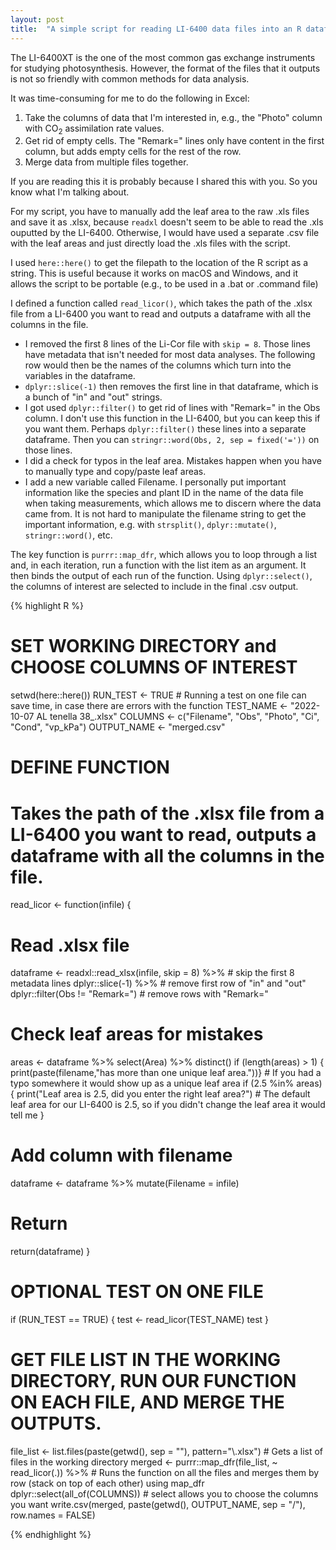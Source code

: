 ```yaml
---
layout: post
title:  "A simple script for reading LI-6400 data files into an R dataframe"
---
```


The LI-6400XT is the one of the most common gas exchange instruments for studying photosynthesis. However, the format of the files that it outputs is not so friendly with common methods for data analysis.

It was time-consuming for me to do the following in Excel:
1. Take the columns of data that I'm interested in, e.g., the "Photo" column with CO<sub>2</sub> assimilation rate values.
2. Get rid of empty cells. The "Remark=" lines only have content in the first column, but adds empty cells for the rest of the row.
3. Merge data from multiple files together.

If you are reading this it is probably because I shared this with you. So you know what I'm talking about.

For my script, you have to manually add the leaf area to the raw .xls files and save it as .xlsx, because `readxl` doesn't seem to be able to read the .xls ouputted by the LI-6400. Otherwise, I would have used a separate .csv file with the leaf areas and just directly load the .xls files with the script.

I used `here::here()` to get the filepath to the location of the R script as a string. This is useful because it works on macOS and Windows, and it allows the script to be portable (e.g., to be used in a .bat or .command file)

I defined a function called `read_licor()`, which takes the path of the .xlsx file from a LI-6400 you want to read and outputs a dataframe with all the columns in the file.
- I removed the first 8 lines of the Li-Cor file with `skip = 8`. Those lines have metadata that isn't needed for most data analyses. The following row would then be the names of the columns which turn into the variables in the dataframe.
- `dplyr::slice(-1)` then removes the first line in that dataframe, which is a bunch of "in" and "out" strings.
- I got used `dplyr::filter()` to get rid of lines with "Remark=" in the Obs column. I don't use this function in the LI-6400, but you can keep this if you want them. Perhaps `dplyr::filter()` these lines into a separate dataframe. Then you can `stringr::word(Obs, 2, sep = fixed('='))` on those lines.
- I did a check for typos in the leaf area. Mistakes happen when you have to manually type and copy/paste leaf areas.
- I add a new variable called Filename. I personally put important information like the species and plant ID in the name of the data file when taking measurements, which allows me to discern where the data came from. It is not hard to manipulate the filename string to get the important information, e.g. with `strsplit()`, `dplyr::mutate()`, `stringr::word()`, etc.

The key function is `purrr::map_dfr`, which allows you to loop through a list and, in each iteration, run a function with the list item as an argument. It then binds the output of each run of the function.
Using `dplyr::select()`, the columns of interest are selected to include in the final .csv output.

{% highlight R %}

# SET WORKING DIRECTORY and CHOOSE COLUMNS OF INTEREST
setwd(here::here())
RUN_TEST <- TRUE # Running a test on one file can save time, in case there are errors with the function
TEST_NAME <- "2022-10-07 AL tenella 38_.xlsx"
COLUMNS <- c("Filename", "Obs", "Photo", "Ci", "Cond", "vp_kPa")
OUTPUT_NAME <- "merged.csv"

# DEFINE FUNCTION
# Takes the path of the .xlsx file from a LI-6400 you want to read, outputs a dataframe with all the columns in the file.
read_licor <- function(infile) {
  # Read .xlsx file
  dataframe <- readxl::read_xlsx(infile, skip = 8) %>% # skip the first 8 metadata lines
    dplyr::slice(-1) %>% # remove first row of "in" and "out"
    dplyr::filter(Obs != "Remark=") # remove rows with "Remark="
  # Check leaf areas for mistakes
  areas <- dataframe %>% select(Area) %>% distinct()
  if (length(areas) > 1) {
    print(paste(filename,"has more than one unique leaf area."))} # If you had a typo somewhere it would show up as a unique leaf area
  if (2.5 %in% areas) {
    print("Leaf area is 2.5, did you enter the right leaf area?") # The default leaf area for our LI-6400 is 2.5, so if you didn't change the leaf area it would tell me
  }
  # Add column with filename
  dataframe <- dataframe %>%
    mutate(Filename = infile)
  # Return
  return(dataframe)
}

# OPTIONAL TEST ON ONE FILE
if (RUN_TEST == TRUE) {
  test <- read_licor(TEST_NAME)
  test
}

# GET FILE LIST IN THE WORKING DIRECTORY, RUN OUR FUNCTION ON EACH FILE, AND MERGE THE OUTPUTS.
file_list <- list.files(paste(getwd(), sep = ""), pattern="\\.xlsx") # Gets a list of files in the working directory
merged <- purrr::map_dfr(file_list, ~ read_licor(.)) %>% # Runs the function on all the files and merges them by row (stack on top of each other) using map_dfr
  dplyr::select(all_of(COLUMNS)) # select allows you to choose the columns you want
write.csv(merged,
          paste(getwd(), OUTPUT_NAME, sep = "/"),
          row.names = FALSE)


{% endhighlight %}
